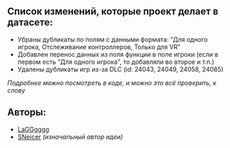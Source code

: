 ## Список изменений, которые проект делает в датасете:

- Убраны дубликаты по полям с данными формата: "Для одного игрока, Отслеживание контроллеров, Только для VR"
- Добавлен перенос данных из поля функции в поле игроки (если в первом есть "Для одного игрока", то добавляли во второе и т.п.)
- Удалены дубликаты игр из-за DLC (id: 24043, 24049, 24058, 24085)

*Подробнее можно посмотреть в коде, и можно это всё проверить, к слову*

## Авторы:
- [LaGGgggg](https://github.com/LaGGgggg)
- [SNeicer](https://github.com/SNeicer) *(изначальный автор идеи)*
